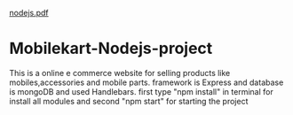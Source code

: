 [nodejs.pdf](https://github.com/melvinjoy3/Mobilekart-Nodejs-project/files/6215544/nodejs.pdf)

# Mobilekart-Nodejs-project
This is a online e commerce website for selling products like mobiles,accessories and mobile parts. framework is Express and database is mongoDB and used Handlebars.
first type "npm install" in terminal for install all modules
and second "npm start" for starting the project
